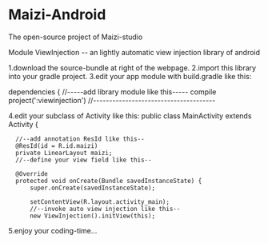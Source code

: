 # Maizi-Android
The open-source project of Maizi-studio

Module ViewInjection -- an lightly automatic view injection library of android

  1.download the source-bundle at right of the webpage.
  2.import this library into your gradle project.
  3.edit your app module with build.gradle like this:

  dependencies {
      //-----add library module like this-----
      compile project(':viewinjection')
      //--------------------------------------

  4.edit your subclass of Activity like this:
  public class MainActivity extends Activity {

      //--add annotation ResId like this--
      @ResId(id = R.id.maizi)
      private LinearLayout maizi;
      //--define your view field like this--

      @Override
      protected void onCreate(Bundle savedInstanceState) {
          super.onCreate(savedInstanceState);

          setContentView(R.layout.activity_main);
          //--invoke auto view injection like this--
          new ViewInjection().initView(this);

  5.enjoy your coding-time...
